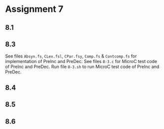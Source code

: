 # Assignment 7

## 8.1

## 8.3

See files `Absyn.fs`, `CLex.fsl`, `CPar.fsy`, `Comp.fs` & `Contcomp.fs` for implementation of PreInc and PreDec.
See files `8-3.c` for MicroC test code of PreInc and PreDec.
Run file `8-3.sh` to run MicroC test code of PreInc and PreDec.

## 8.4

## 8.5

## 8.6
